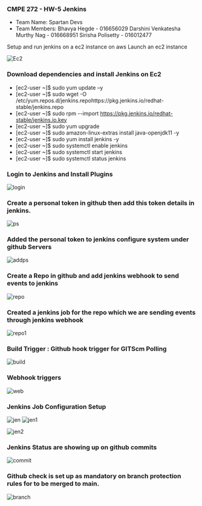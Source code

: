 ### CMPE 272 - HW-5 Jenkins
* Team Name: Spartan Devs
* Team Members:
 Bhavya Hegde - 016656029
 Darshini Venkatesha Murthy Nag - 016668951
 Sirisha Polisetty - 016012477

Setup and run jenkins on a ec2 instance on aws
Launch an ec2 instance

![Ec2](https://user-images.githubusercontent.com/103618216/198853089-2cd9604b-2699-485c-9c9a-1d4c8a1f95e1.png)


### Download dependencies and install Jenkins on Ec2
* [ec2-user ~]$ sudo yum update –y
* [ec2-user ~]$ sudo wget -O /etc/yum.repos.d/jenkins.repohttps://pkg.jenkins.io/redhat-stable/jenkins.repo
* [ec2-user ~]$ sudo rpm --import https://pkg.jenkins.io/redhat-stable/jenkins.io.key
* [ec2-user ~]$ sudo yum upgrade
* [ec2-user ~]$ sudo amazon-linux-extras install java-openjdk11 -y
* [ec2-user ~]$ sudo yum install jenkins -y
* [ec2-user ~]$ sudo systemctl enable jenkins
* [ec2-user ~]$ sudo systemctl start jenkins
* [ec2-user ~]$ sudo systemctl status jenkins

### Login to Jenkins and Install Plugins

![login](https://user-images.githubusercontent.com/103618216/198853491-8da321da-174a-4f5e-ab96-e8f703d88727.png)

### Create a personal token in github then add this token details in jenkins.

![ps](https://user-images.githubusercontent.com/103618216/198853564-dc5d6822-0a87-4e30-a86e-9d19407c11fb.png)

### Added the personal token to jenkins configure system under github Servers

![addps](https://user-images.githubusercontent.com/103618216/198853582-59f1ad9b-8cb9-4c6b-82ac-7ec0890ca1c9.png)


### Create a Repo in github and add jenkins webhook to send events to jenkins

![repo](https://user-images.githubusercontent.com/103618216/198853595-a59fd753-8df7-4c6e-9489-e67093a27638.png)

### Created a  jenkins job for the repo which we are sending events through jenkins webhook

![repo1](https://user-images.githubusercontent.com/103618216/198853613-367f36bc-878c-4373-bb10-f3ffb8ca4e31.png)

### Build Trigger : Github hook trigger for GITScm Polling
![build](https://user-images.githubusercontent.com/103618216/198853635-a24d4ca5-205e-4740-8bd8-3aa091d85ecf.png)

### Webhook triggers

![web](https://user-images.githubusercontent.com/103618216/198853652-195b7e44-9f92-49b9-8bc4-07094fc0ad86.png)

### Jenkins Job Configuration Setup
![jen](https://user-images.githubusercontent.com/103618216/198853669-fb5cf58c-6b05-464d-b117-3b6bf297127a.png)
![jen1](https://user-images.githubusercontent.com/103618216/198853707-b4c70f64-0026-4d9e-a05d-f7615ae8455c.png)

![jen2](https://user-images.githubusercontent.com/103618216/198853711-744d90df-235e-4ea0-ba35-d9e9d6d30711.png)

### Jenkins Status are showing up on github commits
![commit](https://user-images.githubusercontent.com/103618216/198853746-f58883cb-d1c8-43c2-ac83-259a3e862d18.png)

### Github check is set up as mandatory on branch protection rules for to be merged to main.
![branch](https://user-images.githubusercontent.com/103618216/198853770-0bfb7586-07a7-4e3a-aee7-a360fcc2b832.png)


### 
